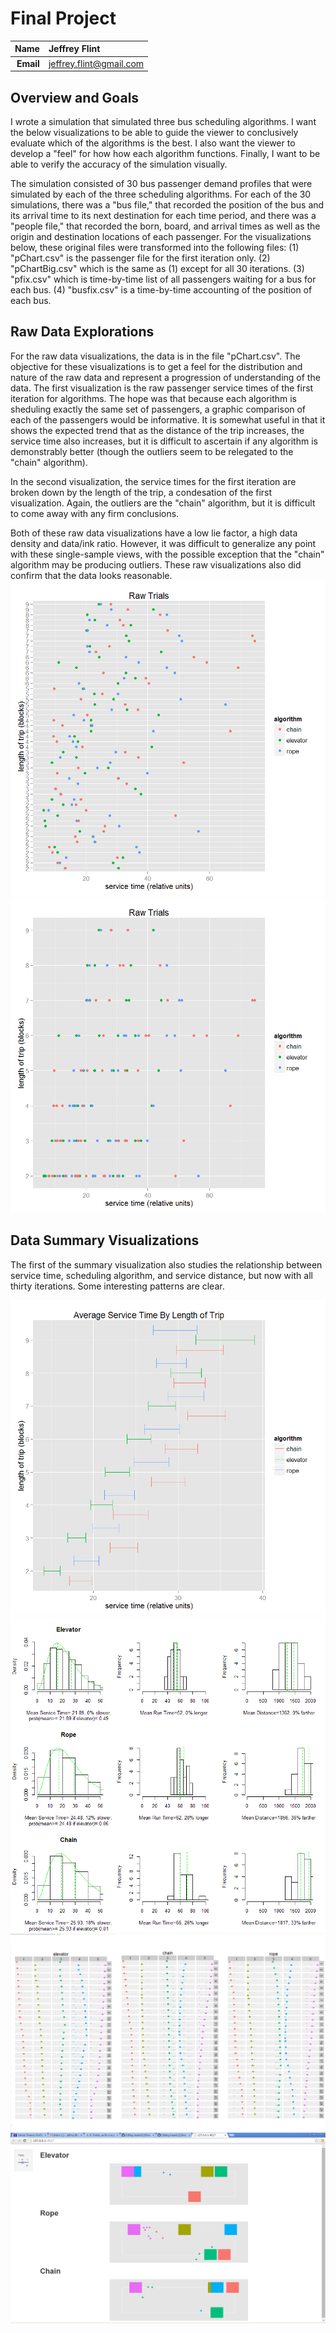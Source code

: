 Final Project
==============================

| **Name**  | Jeffrey Flint |
|----------:|:-------------|
| **Email** | jeffrey.flint@gmail.com |

## Overview and Goals ##
I wrote a simulation that simulated three bus scheduling algorithms.  I want the below visualizations to be able to guide the viewer to conclusively evaluate which of the algorithms is the best.  I also want the viewer to develop a "feel" for how how each algorithm functions.  Finally, I want to be able to verify the accuracy of the simulation visually.

The simulation consisted of 30 bus passenger demand profiles that were simulated by each of the three scheduling algorithms. For each of the 30 simulations, there was a "bus file," that recorded the position of the bus and its arrival time to its next destination for each time period, and there was a "people file," that recorded the born, board, and arrival times as well as the origin and destination locations of each passenger.  For the visualizations below, these original files were transformed into the following files: (1) "pChart.csv" is the passenger file for the first iteration only.  (2) "pChartBig.csv" which is the same as (1) except for all 30 iterations. (3) "pfix.csv" which is time-by-time list of all passengers waiting for a bus for each bus. (4) "busfix.csv" is a time-by-time accounting of the position of each bus.

## Raw Data Explorations ##
For the raw data visualizations, the data is in the file "pChart.csv".  The objective for these visualizations is to get a feel for the distribution and nature of the raw data and represent a progression of understanding of the data.  The first visualization is the raw passenger service times of the first iteration for algorithms.  The hope was that because each algorithm is sheduling exactly the same set of passengers, a graphic comparison of each of the passengers would be informative. It is somewhat useful in that it shows the expected trend that as the distance of the trip increases, the service time also increases, but it is difficult to ascertain if any algorithm is demonstrably better (though the outliers seem to be relegated to the "chain" algorithm).

In the second visualization, the service times for the first iteration are broken down by the length of the trip, a condesation of the first visualization.  Again, the outliers are the "chain" algorithm, but it is difficult to come away with any firm conclusions.

Both of these raw data visualizations have a low lie factor, a high data density and data/ink ratio.  However, it was difficult to generalize any point with these single-sample views, with the possible exception that the "chain" algorithm may be producing outliers.  These raw visualizations also did confirm that the data looks reasonable.
![IMAGE](raw.png)
![IMAGE](raw2.png)

## Data Summary Visualizations ##

The first of the summary visualization also studies the relationship between service time, scheduling algorithm, and service distance, but now with all thirty iterations.  Some interesting patterns are clear.

![IMAGE](range.png)
![IMAGE](gross.png)
![IMAGE](multi.PNG)
![IMAGE](interactive.PNG)

